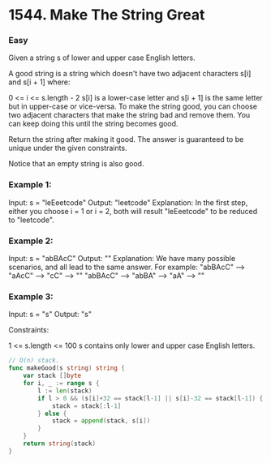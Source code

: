 # 1544. Make The String Great

### Easy

Given a string s of lower and upper case English letters.

A good string is a string which doesn't have two adjacent characters s[i] and s[i + 1] where:

0 <= i <= s.length - 2
s[i] is a lower-case letter and s[i + 1] is the same letter but in upper-case or vice-versa.
To make the string good, you can choose two adjacent characters that make the string bad and remove them. You can keep doing this until the string becomes good.

Return the string after making it good. The answer is guaranteed to be unique under the given constraints.

Notice that an empty string is also good.

### Example 1:

Input: s = "leEeetcode"
Output: "leetcode"
Explanation: In the first step, either you choose i = 1 or i = 2, both will result "leEeetcode" to be reduced to "leetcode".

### Example 2:

Input: s = "abBAcC"
Output: ""
Explanation: We have many possible scenarios, and all lead to the same answer. For example:
"abBAcC" --> "aAcC" --> "cC" --> ""
"abBAcC" --> "abBA" --> "aA" --> ""

### Example 3:

Input: s = "s"
Output: "s"

Constraints:

1 <= s.length <= 100
s contains only lower and upper case English letters.

```go
// O(n) stack.
func makeGood(s string) string {
    var stack []byte
    for i, _ := range s {
        l := len(stack)
        if l > 0 && (s[i]+32 == stack[l-1] || s[i]-32 == stack[l-1]) {
            stack = stack[:l-1]
        } else {
            stack = append(stack, s[i])
        }
    }
    return string(stack)
}
```